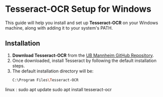 # Tesseract-OCR Setup for Windows

This guide will help you install and set up **Tesseract-OCR** on your Windows machine, along with adding it to your system's PATH.

## Installation

1. **Download Tesseract-OCR** from the [UB Mannheim GitHub Repository](https://github.com/UB-Mannheim/tesseract/wiki).
2. Once downloaded, install Tesseract by following the default installation steps.
3. The default installation directory will be:
   ```bash
   C:\Program Files\Tesseract-OCR
linux :
sudo apt update
sudo apt install tesseract-ocr
